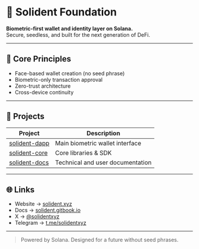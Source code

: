 # 🧬 Solident Foundation  
**Biometric-first wallet and identity layer on Solana.**  
Secure, seedless, and built for the next generation of DeFi.  

---

## 🔐 Core Principles  
- Face-based wallet creation (no seed phrase)  
- Biometric-only transaction approval  
- Zero-trust architecture  
- Cross-device continuity  

---

## 🧠 Projects  
| Project | Description |
|----------|--------------|
| [solident-dapp](https://github.com/solidentxyz/solident-dapp) | Main biometric wallet interface |
| [solident-core](https://github.com/solidentxyz/solident-core) | Core libraries & SDK |
| [solident-docs](https://solident.gitbook.io) | Technical and user documentation |

---

## 🌐 Links  
- Website → [solident.xyz](https://solident.xyz)  
- Docs → [solident.gitbook.io](https://solident.gitbook.io)  
- X → [@solidentxyz](https://x.com/solidentxyz)  
- Telegram → [t.me/solidentxyz](https://t.me/solidentxyz)

---

> Powered by Solana. Designed for a future without seed phrases.

<!--
**solidentxyz/solidentxyz** is a ✨ _special_ ✨ repository because its `README.md` (this file) appears on your GitHub profile.

Here are some ideas to get you started:

- 🔭 I’m currently working on ...
- 🌱 I’m currently learning ...
- 👯 I’m looking to collaborate on ...
- 🤔 I’m looking for help with ...
- 💬 Ask me about ...
- 📫 How to reach me: ...
- 😄 Pronouns: ...
- ⚡ Fun fact: ...
-->
